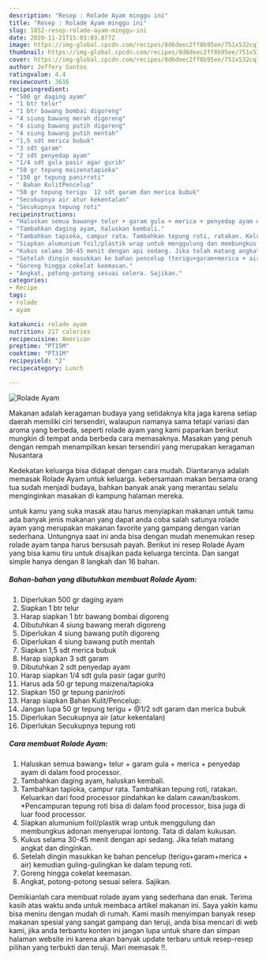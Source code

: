 ```yaml
---
description: "Resep : Rolade Ayam minggu ini"
title: "Resep : Rolade Ayam minggu ini"
slug: 1852-resep-rolade-ayam-minggu-ini
date: 2020-11-21T15:03:03.877Z
image: https://img-global.cpcdn.com/recipes/8d6deec2ff8b95ee/751x532cq70/rolade-ayam-foto-resep-utama.jpg
thumbnail: https://img-global.cpcdn.com/recipes/8d6deec2ff8b95ee/751x532cq70/rolade-ayam-foto-resep-utama.jpg
cover: https://img-global.cpcdn.com/recipes/8d6deec2ff8b95ee/751x532cq70/rolade-ayam-foto-resep-utama.jpg
author: Jeffery Santos
ratingvalue: 4.4
reviewcount: 3616
recipeingredient:
- "500 gr daging ayam"
- "1 btr telur"
- "1 btr bawang bombai digoreng"
- "4 siung bawang merah digoreng"
- "4 siung bawang putih digoreng"
- "4 siung bawang putih mentah"
- "1,5 sdt merica bubuk"
- "3 sdt garam"
- "2 sdt penyedap ayam"
- "1/4 sdt gula pasir agar gurih"
- "50 gr tepung maizenatapioka"
- "150 gr tepung panirroti"
- " Bahan KulitPencelup"
- "50 gr tepung terigu  12 sdt garam dan merica bubuk"
- "Secukupnya air atur kekentalan"
- "Secukupnya tepung roti"
recipeinstructions:
- "Haluskan semua bawang+ telur + garam gula + merica + penyedap ayam di dalam food processor."
- "Tambahkan daging ayam, haluskan kembali."
- "Tambahkan tapioka, campur rata. Tambahkan tepung roti, ratakan. Keluarkan dari food processor pindahkan ke dalam cawan/baskom. *Pencampuran tepung roti bisa di dalam food processor, bisa juga di luar food processor."
- "Siapkan alumunium foil/plastik wrap untuk menggulung dan membungkus adonan menyerupai lontong. Tata di dalam kukusan."
- "Kukus selama 30-45 menit dengan api sedang. Jika telah matang angkat dan dinginkan."
- "Setelah dingin masukkan ke bahan pencelup (terigu+garam+merica + air) kemudian guling-gulingkan ke dalam tepung roti."
- "Goreng hingga cokelat keemasan."
- "Angkat, potong-potong sesuai selera. Sajikan."
categories:
- Recipe
tags:
- rolade
- ayam

katakunci: rolade ayam 
nutrition: 217 calories
recipecuisine: American
preptime: "PT15M"
cooktime: "PT31M"
recipeyield: "2"
recipecategory: Lunch

---
```



![Rolade Ayam](https://img-global.cpcdn.com/recipes/8d6deec2ff8b95ee/751x532cq70/rolade-ayam-foto-resep-utama.jpg)

Makanan adalah keragaman budaya yang setidaknya kita jaga karena setiap daerah memiliki ciri tersendiri, walaupun namanya sama tetapi variasi dan aroma yang berbeda, seperti rolade ayam yang kami paparkan berikut mungkin di tempat anda berbeda cara memasaknya. Masakan yang penuh dengan rempah menampilkan kesan tersendiri yang merupakan keragaman Nusantara



Kedekatan keluarga bisa didapat dengan cara mudah. Diantaranya adalah memasak Rolade Ayam untuk keluarga. kebersamaan makan bersama orang tua sudah menjadi budaya, bahkan banyak anak yang merantau selalu menginginkan masakan di kampung halaman mereka.

untuk kamu yang suka masak atau harus menyiapkan makanan untuk tamu ada banyak jenis makanan yang dapat anda coba salah satunya rolade ayam yang merupakan makanan favorite yang gampang dengan varian sederhana. Untungnya saat ini anda bisa dengan mudah menemukan resep rolade ayam tanpa harus bersusah payah.
Berikut ini resep Rolade Ayam yang bisa kamu tiru untuk disajikan pada keluarga tercinta. Dan sangat simple hanya dengan 8 langkah dan 16 bahan.


<!--inarticleads1-->

##### Bahan-bahan yang dibutuhkan membuat Rolade Ayam:

1. Diperlukan 500 gr daging ayam
1. Siapkan 1 btr telur
1. Harap siapkan 1 btr bawang bombai digoreng
1. Dibutuhkan 4 siung bawang merah digoreng
1. Diperlukan 4 siung bawang putih digoreng
1. Diperlukan 4 siung bawang putih mentah
1. Siapkan 1,5 sdt merica bubuk
1. Harap siapkan 3 sdt garam
1. Dibutuhkan 2 sdt penyedap ayam
1. Harap siapkan 1/4 sdt gula pasir (agar gurih)
1. Harus ada 50 gr tepung maizena/tapioka
1. Siapkan 150 gr tepung panir/roti
1. Harap siapkan  Bahan Kulit/Pencelup:
1. Jangan lupa 50 gr tepung terigu + @1/2 sdt garam dan merica bubuk
1. Diperlukan Secukupnya air (atur kekentalan)
1. Diperlukan Secukupnya tepung roti




<!--inarticleads2-->

##### Cara membuat  Rolade Ayam:

1. Haluskan semua bawang+ telur + garam gula + merica + penyedap ayam di dalam food processor.
1. Tambahkan daging ayam, haluskan kembali.
1. Tambahkan tapioka, campur rata. Tambahkan tepung roti, ratakan. Keluarkan dari food processor pindahkan ke dalam cawan/baskom. *Pencampuran tepung roti bisa di dalam food processor, bisa juga di luar food processor.
1. Siapkan alumunium foil/plastik wrap untuk menggulung dan membungkus adonan menyerupai lontong. Tata di dalam kukusan.
1. Kukus selama 30-45 menit dengan api sedang. Jika telah matang angkat dan dinginkan.
1. Setelah dingin masukkan ke bahan pencelup (terigu+garam+merica + air) kemudian guling-gulingkan ke dalam tepung roti.
1. Goreng hingga cokelat keemasan.
1. Angkat, potong-potong sesuai selera. Sajikan.




Demikianlah cara membuat rolade ayam yang sederhana dan enak. Terima kasih atas waktu anda untuk membaca artikel makanan ini. Saya yakin kamu bisa meniru dengan mudah di rumah. Kami masih menyimpan banyak resep makanan spesial yang sangat gampang dan teruji, anda bisa mencari di web kami, jika anda terbantu konten ini jangan lupa untuk share dan simpan halaman website ini karena akan banyak update terbaru untuk resep-resep pilihan yang terbukti dan teruji. Mari memasak !!. 
